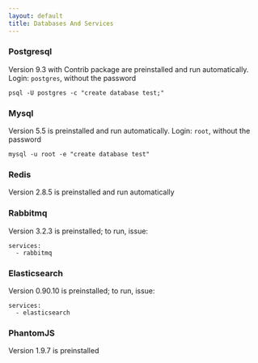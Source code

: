 ```yaml
---
layout: default
title: Databases And Services
---
```


### Postgresql

Version 9.3 with Contrib package are preinstalled and run automatically. Login: `postgres`, without the password

    psql -U postgres -c "create database test;"


### Mysql

Version 5.5 is preinstalled and run automatically. Login: `root`, without the password

    mysql -u root -e "create database test"

### Redis

Version 2.8.5 is preinstalled and run automatically

### Rabbitmq

Version 3.2.3 is preinstalled; to run, issue:

    services:
      - rabbitmq

### Elasticsearch

Version 0.90.10 is preinstalled; to run, issue:

    services:
      - elasticsearch

### PhantomJS

Version 1.9.7 is preinstalled

